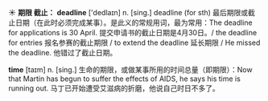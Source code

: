 ☀ <span class="category">**期限 截止：**</span>
<span class="vocabulary">**deadline**</span> ['dedlaɪn] 
<span class="definition">n. [sing.] deadline (for sth) 最后期限或截止日期（在此时必须完成某事）。是此义的常规用词，最为常用：</span>The deadline for applications is 30 April. 提交申请书的截止日期是4月30日。/ the deadline for entries 报名参赛的截止期限 / to extend the deadline 延长期限 / He missed the deadline. 他错过了截止日期。

<span class="vocabulary">**time**</span> [taɪm] 
<span class="definition">n. [sing.] 生命的期限，或做某事所用的时间总量（即期限）：</span>Now that Martin has begun to suffer the effects of AIDS, he says his time is running out. 马丁已开始遭受艾滋病的折磨，他说自己时日不多了。
